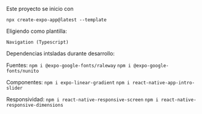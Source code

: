 Este proyecto se inicio con 

`npx create-expo-app@latest --template`

Eligiendo como plantilla:

`Navigation (Typescript)`

Dependencias intsladas durante desarrollo:

Fuentes:
`npm i @expo-google-fonts/raleway`
`npm i @expo-google-fonts/nunito`

Componentes:
`npm i expo-linear-gradient`
`npm i react-native-app-intro-slider`

Responsividad:
`npm i react-native-responsive-screen`
`npm i react-native-responsive-dimensions`